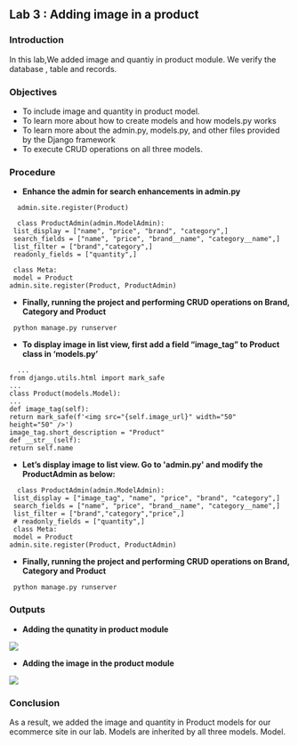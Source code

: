 
## Lab 3 : Adding image in a product




### Introduction

In this lab,We added image and quantiy in product module. We verify the database , table and records.

### Objectives

- To include image and quantity in product model.
- To learn more about how to create models and how models.py works 
 - To learn more about the admin.py, models.py, and other files provided by the Django framework 
 - To execute CRUD operations on all three models.

### Procedure

- **Enhance the admin for search enhancements in admin.py**

```
  admin.site.register(Product)

  class ProductAdmin(admin.ModelAdmin):
 list_display = ["name", "price", "brand", "category",]
 search_fields = ["name", "price", "brand__name", "category__name",]
 list_filter = ["brand","category",]
 readonly_fields = ["quantity",]
 
 class Meta:
 model = Product
admin.site.register(Product, ProductAdmin)
```

- **Finally, running the project and performing CRUD operations on Brand, Category and Product**

```
 python manage.py runserver
```
- **To display image in list view, first add a field “image_tag” to Product class in 
‘models.py’**

```
  ...
from django.utils.html import mark_safe
...
class Product(models.Model):
...
def image_tag(self):
return mark_safe(f'<img src="{self.image_url}" width="50" 
height="50" />')
image_tag.short_description = "Product"
def __str__(self):
return self.name
```
- **Let’s display image to list view. Go to 'admin.py' and modify the ProductAdmin as 
below:**

```
  class ProductAdmin(admin.ModelAdmin):
 list_display = ["image_tag", "name", "price", "brand", "category",]
 search_fields = ["name", "price", "brand__name", "category__name",]
 list_filter = ["brand","category","price",]
 # readonly_fields = ["quantity",]
 class Meta:
 model = Product
admin.site.register(Product, ProductAdmin)

```

- **Finally, running the project and performing CRUD operations on Brand, Category and Product**

```
 python manage.py runserver
```

### Outputs

- **Adding the qunatity in product module**

![](https://scontent.fktm3-1.fna.fbcdn.net/v/t1.15752-9/285409059_545202073923716_1990107548234487023_n.png?stp=dst-png_s350x350&_nc_cat=101&ccb=1-7&_nc_sid=aee45a&_nc_ohc=jdn_Qo_vx7UAX95H_6d&_nc_ad=z-m&_nc_cid=0&_nc_ht=scontent.fktm3-1.fna&oh=03_AVLpAnu01hQhR2dwgDPQiN4O0LY-OVTwQF8AZ2gvmXr7Jw&oe=62C20B93)

- **Adding the image in the product module**

![](https://scontent.fktm3-1.fna.fbcdn.net/v/t1.15752-9/285768640_1220040992075177_4758745311887278860_n.png?stp=dst-png_p206x206&_nc_cat=104&ccb=1-7&_nc_sid=aee45a&_nc_ohc=bxknTjEw6rkAX9Qwmwo&_nc_ht=scontent.fktm3-1.fna&oh=03_AVKHPSOrKrCUoafO2sXniXc0rd6AvGbGwL64VFD12LBxAw&oe=62C25E5C)




### Conclusion
As a result, we added the image and quantity in Product models for our ecommerce site in our lab. Models are inherited by all three models. Model. 